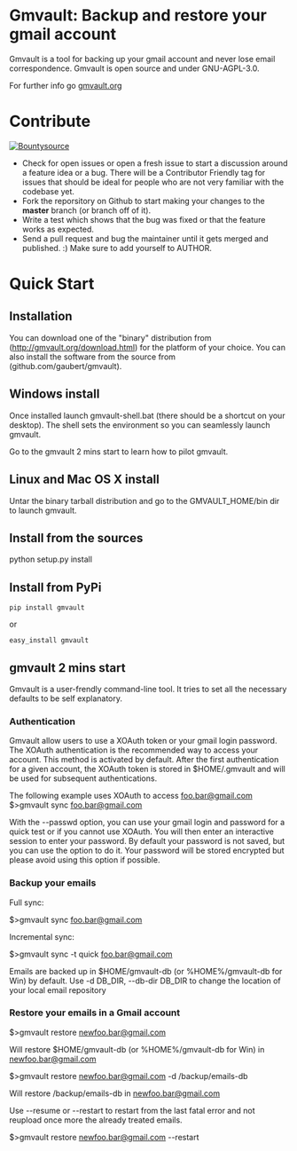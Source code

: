 # Gmvault: Backup and restore your gmail account



Gmvault is a tool for backing up your gmail account and never lose email correspondence.
Gmvault is open source and under GNU-AGPL-3.0.

For further info go [gmvault.org](http://gmvault.org)

# Contribute

[![Bountysource](https://www.bountysource.com/badge/tracker?tracker_id=56851)](https://www.bountysource.com/trackers/56851-gaubert-gmvault?utm_source=56851&utm_medium=shield&utm_campaign=TRACKER_BADGE)

- Check for open issues or open a fresh issue to start a discussion around a feature idea or a bug. There will be a Contributor Friendly tag for issues that should be ideal for people who are not very familiar with the codebase yet.
- Fork the reporsitory on Github to start making your changes to the **master** branch (or branch off of it).
- Write a test which shows that the bug was fixed or that the feature works as expected.
- Send a pull request and bug the maintainer until it gets merged and published. :) Make sure to add yourself to AUTHOR.

# Quick Start

## Installation

You can download one of the "binary" distribution from (http://gmvault.org/download.html) for the platform of your choice.
You can also install the software from the source from (github.com/gaubert/gmvault).

## Windows install

Once installed launch gmvault-shell.bat (there should be a shortcut on your desktop).
The shell sets the environment so you can seamlessly launch gmvault.

Go to the gmvault 2 mins start to learn how to pilot gmvault.

## Linux and Mac OS X install

Untar the binary tarball distribution and go to the GMVAULT_HOME/bin dir to launch gmvault.

## Install from the sources

python setup.py install

## Install from PyPi

    pip install gmvault

or

    easy_install gmvault

## gmvault 2 mins start 

Gmvault is a user-frendly command-line tool. It tries to set all the necessary defaults to be self explanatory.

### Authentication

Gmvault allow users to use a XOAuth token or your gmail login password. The XOAuth authentication is the recommended way to access your account. 
This method is activated by default. After the first authentication for a given account, the XOAuth token is stored in $HOME/.gmvault and will be used for subsequent authentications. 

The following example uses XOAuth to access foo.bar@gmail.com
$>gmvault sync foo.bar@gmail.com

With the --passwd option, you can use your gmail login and password for a quick test or if you cannot use XOAuth. 
You will then enter an interactive session to enter your password. By default your password is not saved, but you can use the option to do it. Your password will be stored encrypted but please avoid using this option if possible.

### Backup your emails

Full sync:

$>gmvault sync foo.bar@gmail.com

Incremental sync:

$>gmvault sync -t quick foo.bar@gmail.com

Emails are backed up in $HOME/gmvault-db (or %HOME%/gmvault-db for Win) by default. Use -d DB_DIR, --db-dir DB_DIR to change the location of your local email repository

### Restore your emails in a Gmail account

$>gmvault restore newfoo.bar@gmail.com

Will restore $HOME/gmvault-db (or %HOME%/gmvault-db for Win) in newfoo.bar@gmail.com

$>gmvault restore newfoo.bar@gmail.com -d /backup/emails-db

Will restore /backup/emails-db in newfoo.bar@gmail.com

Use --resume or --restart to restart from the last fatal error and not reupload once more the already treated emails.

$>gmvault restore newfoo.bar@gmail.com --restart






